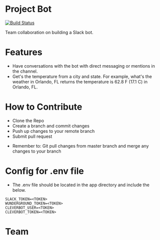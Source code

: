 # Project Bot
[![Build Status](https://travis-ci.org/ProjectBotTeam/projectBot.svg?branch=master)](https://travis-ci.org/ProjectBotTeam/projectBot)

Team collaboration on building a Slack bot.

# Features
- Have conversations with the bot with direct messaging or mentions in the channel.
- Get's the temperature from a city and state. For example, what's the weather in Orlando, FL returns the temperature is 62.8 F (17.1 C) in Orlando, FL.

# How to Contribute

- Clone the Repo
- Create a branch and commit changes
- Push up changes to your remote branch
- Submit pull request

* Remember to: Git pull changes from master branch and merge any changes to your branch

# Config for .env file

- The .env file should be located in the app directory and include the below.
```
SLACK_TOKEN=<TOKEN>
WUNDERGROUND_TOKEN=<TOKEN>
CLEVERBOT_USER=<TOKEN>
CLEVERBOT_TOKEN=<TOKEN>
```

# Team




